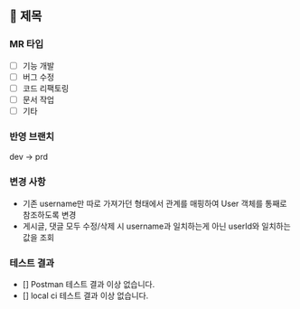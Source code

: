 ## 📕 제목

### MR 타입

- [ ] 기능 개발
- [ ] 버그 수정
- [ ] 코드 리팩토링
- [ ] 문서 작업
- [ ] 기타

### 반영 브랜치

dev -> prd

### 변경 사항

- 기존 username만 따로 가져가던 형태에서 관계를 매핑하여 User 객체를 통째로 참조하도록 변경
- 게시글, 댓글 모두 수정/삭제 시 username과 일치하는게 아닌 userId와 일치하는 값을 조회

### 테스트 결과

- [] Postman 테스트 결과 이상 없습니다.
- [] local ci 테스트 결과 이상 없습니다.
